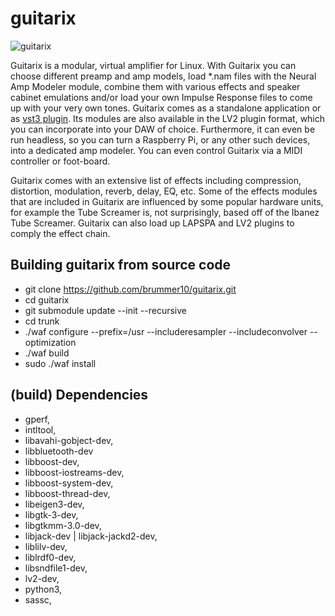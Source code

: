 # guitarix

![guitarix](https://a.fsdn.com/con/app/proj/guitarix/screenshots/Guitarix_Dark.png/max/max/1)

Guitarix is a modular, virtual amplifier for Linux.
With Guitarix you can choose different preamp and amp models,
load *.nam files with the Neural Amp Modeler module,
combine them with various effects and speaker cabinet emulations
and/or load your own Impulse Response files
to come up with your very own tones.
Guitarix comes as a standalone application or as [vst3 plugin](https://github.com/brummer10/guitarix.vst).
Its modules are also available in the LV2 plugin format, 
which you can incorporate into your DAW of choice. 
Furthermore, it can even be run headless, so you can turn a Raspberry Pi, 
or any other such devices, into a dedicated amp modeler. 
You can even control Guitarix via a MIDI controller or foot-board.

Guitarix comes with an extensive list of effects 
including compression, distortion, modulation, reverb, delay, EQ, etc. 
Some of the effects modules that are included in Guitarix 
are influenced by some popular hardware units, 
for example the Tube Screamer is, not surprisingly, based off of the Ibanez Tube Screamer.
Guitarix can also load up LAPSPA and LV2 plugins to comply the effect chain. 


## Building guitarix from source code

- git clone https://github.com/brummer10/guitarix.git
- cd guitarix
- git submodule update --init --recursive
- cd trunk
- ./waf configure --prefix=/usr  --includeresampler --includeconvolver --optimization 
- ./waf build
- sudo ./waf install

## (build) Dependencies

- gperf,
- intltool,
- libavahi-gobject-dev,
- libbluetooth-dev 
- libboost-dev,
- libboost-iostreams-dev,
- libboost-system-dev,
- libboost-thread-dev,
- libeigen3-dev,
- libgtk-3-dev,
- libgtkmm-3.0-dev,
- libjack-dev | libjack-jackd2-dev,
- liblilv-dev,
- liblrdf0-dev,
- libsndfile1-dev,
- lv2-dev,
- python3,
- sassc,

